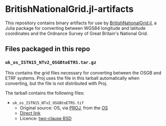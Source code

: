 # BritishNationalGrid.jl-artifacts

This repository contains binary artifacts for use by
[BritishNationalGrid.jl](https://github.com/anowacki/BritishNationalGrid.jl),
a Julia package for converting between WGS84 longitude and latitude
coordinates and the Ordnance Survey of Great Britain's National Grid.

## Files packaged in this repo

### `uk_os_ISTN15_NTv2_OSGBtoETRS.tar.gz`
This contains the grid files necessary for converting between the
OSGB and ETRF systems.  Proj uses the file in this tarball automatically
when converting, but the file is not distributed with Proj.

The tarball contains the following files:
- `uk_os_ISTN15_NTv2_OSGBtoETRS.tif`
    - Original source: OS, via [PROJ](https://github.com/OSGeo/PROJ-data/blob/master/uk_os/uk_os_OSTN15_NTv2_OSGBtoETRS.tif), from the [OS](https://www.ordnancesurvey.co.uk/business-government/tools-support/os-net/for-developers)
    - [Direct link](https://github.com/OSGeo/PROJ-data/raw/master/uk_os/uk_os_OSTN15_NTv2_OSGBtoETRS.tif)
    - Licence: [two-clause BSD](https://opensource.org/license/bsd-2-clause/)